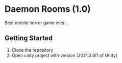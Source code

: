# Daemon Rooms (1.0)

Best mobile horror game ever...

## Getting Started

1. Clone the repository
2. Open unity project with version (2021.3.6f1 of Unity)


